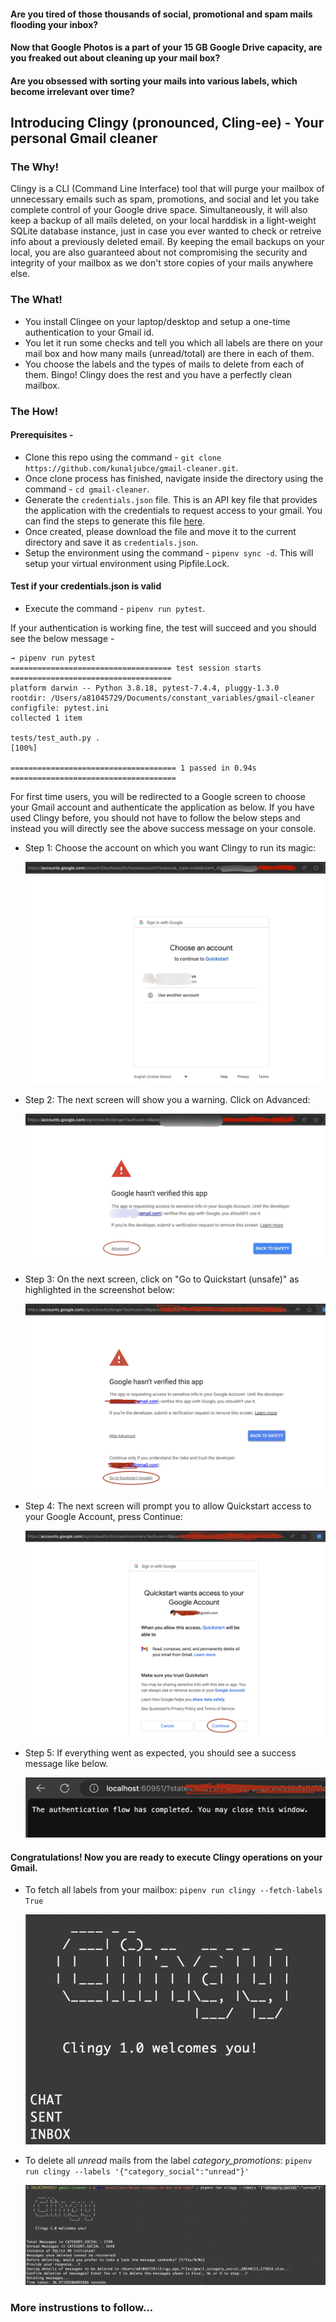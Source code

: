 #### Are you tired of those thousands of social, promotional and spam mails flooding your inbox?
#### Now that Google Photos is a part of your 15 GB Google Drive capacity, are you freaked out about cleaning up your mail box?
#### Are you obsessed with sorting your mails into various labels, which become irrelevant over time?

## Introducing Clingy (pronounced, Cling-ee) - Your personal Gmail cleaner
### The Why! 
Clingy is a CLI (Command Line Interface) tool that will purge your mailbox of unnecessary emails such as spam, promotions, and social and let you take complete control of your Google drive space. Simultaneously, it will also keep a backup of all mails deleted, on your local harddisk in a light-weight SQLite database instance, just in case you ever wanted to check or retreive info about a previously deleted email. By keeping the email backups on your local, you are also guaranteed about not compromising the security and integrity of your mailbox as we don't store copies of your mails anywhere else.

### The What!
- You install Clingee on your laptop/desktop and setup a one-time authentication to your Gmail id.
- You let it run some checks and tell you which all labels are there on your mail box and how many mails (unread/total) are there in each of them.
- You choose the labels and the types of mails to delete from each of them. Bingo! Clingy does the rest and you have a perfectly clean mailbox.

### The How!
#### Prerequisites - 
* Clone this repo using the command - `git clone https://github.com/kunaljubce/gmail-cleaner.git`.
* Once clone process has finished, navigate inside the directory using the command - `cd gmail-cleaner`.
* Generate the `credentials.json` file. This is an API key file that provides the application with the credentials to request access to your gmail. You can find the steps to generate this file [here](https://developers.google.com/workspace/guides/create-credentials#api-key).
* Once created, please download the file and move it to the current directory and save it as `credentials.json`.
* Setup the environment using the command - `pipenv sync -d`. This will setup your virtual environment using Pipfile.Lock.

#### Test if your credentials.json is valid
* Execute the command - `pipenv run pytest`. 

If your authentication is working fine, the test will succeed and you should see the below message - 
```
→ pipenv run pytest                                                
==================================== test session starts ====================================
platform darwin -- Python 3.8.18, pytest-7.4.4, pluggy-1.3.0
rootdir: /Users/a81045729/Documents/constant_variables/gmail-cleaner
configfile: pytest.ini
collected 1 item                                                                                                                                                  

tests/test_auth.py .                                                                   [100%]

===================================== 1 passed in 0.94s =====================================
```

For first time users, you will be redirected to a Google screen to choose your Gmail account and authenticate the application as below. If you have used Clingy before, you should not have to follow the below steps and instead you will directly see the above success message on your console.

- Step 1: Choose the account on which you want Clingy to run its magic:

    ![Alt text](docs/_static/new_user_auth_screen_1.jpg)

- Step 2: The next screen will show you a warning. Click on Advanced:

    ![Alt text](docs/_static/new_user_auth_screen_2.jpg)

- Step 3: On the next screen, click on "Go to Quickstart (unsafe)" as highlighted in the screenshot below:

    ![Alt text](docs/_static/new_user_auth_screen_3.png)

- Step 4: The next screen will prompt you to allow Quickstart access to your Google Account, press Continue:

    ![Alt text](docs/_static/new_user_auth_screen_4.png)

- Step 5: If everything went as expected, you should see a success message like below.

    ![Alt text](docs/_static/new_user_auth_screen_5.png)

#### Congratulations! Now you are ready to execute Clingy operations on your Gmail. 

* To fetch all labels from your mailbox:
`pipenv run clingy --fetch-labels True`

    ![Alt text](docs/_static/clingy_fetch_labels.png)

* To delete all *unread* mails from the label *category_promotions*:
`pipenv run clingy --labels '{"category_social":"unread"}'`

    ![Alt text](docs/_static/clingy_delete_by_label.png)

### More instrustions to follow...
